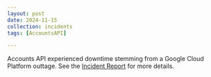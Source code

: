 ```yaml
---
layout: post
date: 2024-11-15
collection: incidents
tags: [AccountsAPI]

---
```


Accounts API experienced downtime stemming from a Google Cloud Platform outtage. See the [Incident Report](https://fkl16s7l.media.zestyio.com/2024_11_15---Zestyio_Incident-Report.pdf "Incident Report") for more details.

